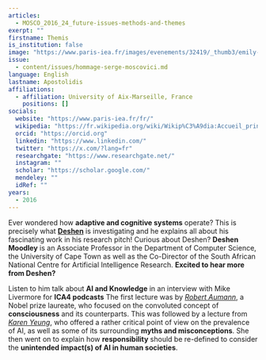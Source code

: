 ```yaml
---
articles:
  - MOSCO_2016_24_future-issues-methods-and-themes
exerpt: ""
firstname: Themis
is_institution: false
image: "https://www.paris-iea.fr/images/evenements/32419/_thumb3/emily-morter-8xaa0f9yqne-unsplash.jpg"
issue:
  - content/issues/hommage-serge-moscovici.md
language: English
lastname: Apostolidis
affiliations:
  - affiliation: University of Aix-Marseille, France
    positions: []
socials:
  website: "https://www.paris-iea.fr/fr/"
  wikipedia: "https://fr.wikipedia.org/wiki/Wikip%C3%A9dia:Accueil_principal"
  orcid: "https://orcid.org"
  linkedin: "https://www.linkedin.com/"
  twitter: "https://x.com/?lang=fr"
  researchgate: "https://www.researchgate.net/"
  instagram: ""
  scholar: "https://scholar.google.com/"
  mendeley: ""
  idRef: ""
years:
  - 2016
---
```


Ever wondered how **adaptive and cognitive systems** operate? This is precisely what [**Deshen**](/fellows#moodley "Deshen Moodley") is investigating and he explains all about his fascinating work in his research pitch!
Curious about Deshen?
**Deshen Moodley** is an Associate Professor in the Department of Computer Science, the University of Cape Town as well as the Co-Director of the South African National Centre for Artificial Intelligence Research.
**Excited to hear more from Deshen?**

Listen to him talk about **AI and Knowledge** in an interview with Mike Livermore for **ICA4 podcasts**
The first lecture was by [_Robert Aumann_](/mentors#aumann "Robert Aumann"), a Nobel prize laureate, who focused on the convoluted concept of **consciousness** and its counterparts.
This was followed by a lecture from [_Karen Yeung_](/mentors#yeung "Karen Yeung"), who offered a rather critical point of view on the prevalence of AI, as well as some of its surrounding **myths and misconceptions**. She then went on to explain how **responsibility** should be re-defined to consider the **unintended impact(s) of AI in human societies**.
